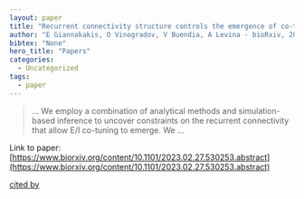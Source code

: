 ```yaml
---
layout: paper
title: "Recurrent connectivity structure controls the emergence of co-tuned excitation and inhibition"
author: "E Giannakakis, O Vinogradov, V Buendia, A Levina - bioRxiv, 2023 - biorxiv.org"
bibtex: "None"
hero_title: "Papers"
categories:
  - Uncategorized
tags:
  - paper
---
```

>… We employ a combination of analytical methods and simulation-based inference to uncover constraints on the recurrent connectivity that allow E/I co-tuning to emerge. We …

Link to paper: [https://www.biorxiv.org/content/10.1101/2023.02.27.530253.abstract](https://www.biorxiv.org/content/10.1101/2023.02.27.530253.abstract)

[cited by](https://scholar.google.com/scholar?cites=6810493978059380896&as_sdt=5,26&sciodt=0,26&hl=en&num=20)

